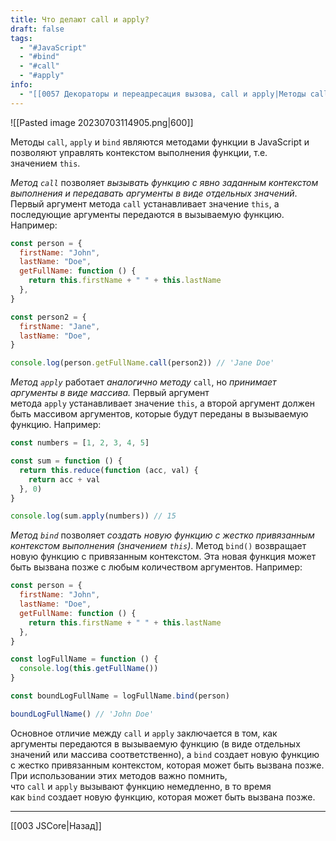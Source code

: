 ```yaml
---
title: Что делают call и apply?
draft: false
tags:
  - "#JavaScript"
  - "#bind"
  - "#call"
  - "#apply"
info:
  - "[[0057 Декораторы и переадресация вызова, сall и apply|Методы call & apply]]"
---
```

![[Pasted image 20230703114905.png|600]]

Методы `call`, `apply` и `bind` являются методами функции в JavaScript и позволяют управлять контекстом выполнения функции, т.е. значением `this`.

*Метод `call`* позволяет _вызывать функцию с явно заданным контекстом выполнения и передавать аргументы в виде отдельных значений_. Первый аргумент метода `call` устанавливает значение `this`, а последующие аргументы передаются в вызываемую функцию. Например:

```javascript
const person = {
  firstName: "John",
  lastName: "Doe",
  getFullName: function () {
    return this.firstName + " " + this.lastName
  },
}

const person2 = {
  firstName: "Jane",
  lastName: "Doe",
}

console.log(person.getFullName.call(person2)) // 'Jane Doe'
```

*Метод `apply`* работает *аналогично методу* `call`, но _принимает аргументы в виде массива._ Первый аргумент метода `apply` устанавливает значение `this`, а второй аргумент должен быть массивом аргументов, которые будут переданы в вызываемую функцию. Например:

```javascript
const numbers = [1, 2, 3, 4, 5]

const sum = function () {
  return this.reduce(function (acc, val) {
    return acc + val
  }, 0)
}

console.log(sum.apply(numbers)) // 15
```

*Метод `bind`* позволяет _создать новую функцию с жестко привязанным контекстом выполнения (значением `this`)_. Метод `bind()` возвращает новую функцию с привязанным контекстом. Эта новая функция может быть вызвана позже с любым количеством аргументов. Например:

```javascript
const person = {
  firstName: "John",
  lastName: "Doe",
  getFullName: function () {
    return this.firstName + " " + this.lastName
  },
}

const logFullName = function () {
  console.log(this.getFullName())
}

const boundLogFullName = logFullName.bind(person)

boundLogFullName() // 'John Doe'
```

Основное отличие между `call` и `apply` заключается в том, как аргументы передаются в вызываемую функцию (в виде отдельных значений или массива соответственно), а `bind` создает новую функцию с жестко привязанным контекстом, которая может быть вызвана позже. При использовании этих методов важно помнить, что `call` и `apply` вызывают функцию немедленно, в то время как `bind` создает новую функцию, которая может быть вызвана позже.

---

[[003 JSCore|Назад]]